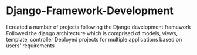 # Django-Framework-Development
I created a number of projects following the Django development framework
Followed the django architecture which is comprised of models, views, template, controller
Deployed projects for multiple applications based on users' requirements
